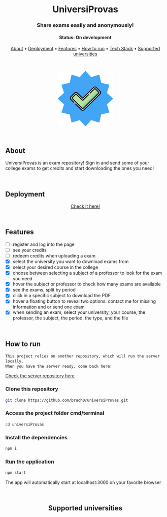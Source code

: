 <h1 align="center">
  UniversiProvas
</h1>

<h3 align="center">
    Share exams easily and anonymously!
</h3>

<h4 align="center"> 
	 Status: On development
</h4>

<p align="center">
 <a href="#about">About</a> •
 <a href="#deployment">Deployment</a> • 
 <a href="#features">Features</a> • 
 <a href="#how-to-run">How to run</a> • 
 <a href="#tech-stack">Tech Stack</a> • 
 <a href="#supported-universities">Supported universities</a>
</p>


</br>

<p align="center">
  <img src="public/icon.png" width="175" alt="universiprovas" />
</p>

</br>

## About

UniversiProvas is an exam repository! Sign in and send some of your college exams to get credits and start downloading the ones you need!

<!-- ## Preview

um gif da aplicação bem maneiro -->

</br>

## Deployment

<p align="center"><a  href="https://universiprovas.vercel.app/">Check it here!</a></p>

</br>

## Features

- [ ] register and log into the page
- [ ] see your credits
- [ ] redeem credits when uploading a exam
- [x] select the university you want to download exams from
- [x] select your desired course in the college
- [x] choose between selecting a subject of a professor to look for the exam you need
- [x] hover the subject or professor to check how many exams are available
- [x] see the exams, split by period
- [x] click in a specific subject to download the PDF
- [x] hover a floating button to reveal two options: contact me for missing information and or send one exam 
- [x] when sending an exam, select your university, your course, the professor, the subject, the period, the type, and the file

</br>

## How to run

```
This project relies on another repository, which will run the server locally.
When you have the server ready, come back here!
```

<a href="https://github.com/bruch0/universiProvas-API" target="_blank">Check the server repository here</a>

### Clone this repository

```bash
git clone https://github.com/bruch0/universiProvas.git
```

### Access the project folder cmd/terminal

```bash
cd universiProvas
```

### Install the dependencies

```bash
npm i
```

### Run the application

```bash
npm start
```

The app will automatically start at localhost:3000 on your favorite browser

</br>


<h2 align="center">
  Supported universities
</h2>
